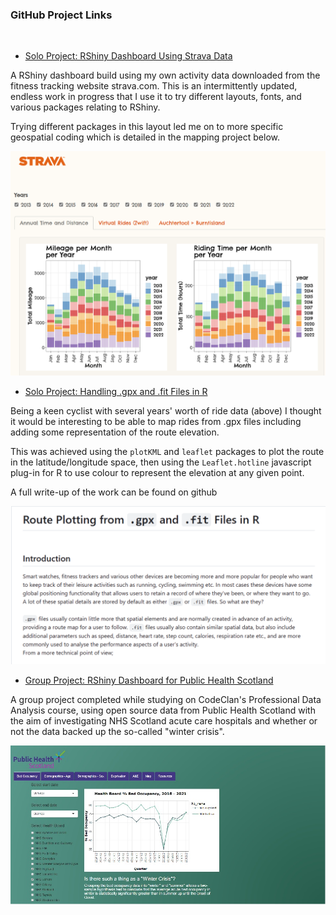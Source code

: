 <!-- ## Portfolio

---

<!--### Category Name 1

[CodeClan "Dirty Data" R coding](/sample_page)
<img src="images/dummy_thumbnail.jpg?raw=true"/>

---
[Project 2 Title](/pdf/sample_presentation.pdf)
<img src="images/dummy_thumbnail.jpg?raw=true"/>

---
[Project 3 Title](http://example.com/)
<img src="images/dummy_thumbnail.jpg?raw=true"/>

---
-->
### GitHub Project Links

<br>

- [Solo Project: RShiny Dashboard Using Strava Data](https://colsco.shinyapps.io/strava_data_dashboard/)
<p>
A RShiny dashboard build using my own activity data downloaded from the 
fitness tracking website strava.com.  This is an intermittently updated, endless
work in progress that I use it to try different layouts, fonts, and various 
packages relating to RShiny.

Trying different packages in this layout led me on to more specific geospatial
coding which is detailed in the mapping project below.

</p>
<a href="https://colsco.shinyapps.io/strava_data_dashboard/"><img src="images/strava_dashboard.png?raw=true"/></a>
<br>

- [Solo Project: Handling .gpx  and .fit Files in R](https://github.com/colsco/cc_gpx_fit#readme)
<p>
Being a keen cyclist with several years' worth of ride data (above) I thought
it would be interesting to be able to map rides from .gpx files including adding
some representation of the route elevation.

This was achieved using the `plotKML` and `leaflet` packages to plot the route
in the latitude/longitude space, then using the `Leaflet.hotline` javascript
plug-in for R to use colour to represent the elevation at any given point.  

A full write-up of the work can be found on github <a href="https://github.com/colsco/cc_gpx_fit#readme/"></a>

</p>
<a href="https://github.com/colsco/cc_gpx_fit#readme"><img src="images/gpx_fit.png?raw=true"/></a>
<br>

<!-- 
<br>
- [Solo Homework Project: RShiny Dashboard for Console Games Sales](https://github.com/colsco/codeclan_homework_ColinS/tree/main/week_05/weekend_shiny_homework2)
<p>
A solo RShiny dashboard build set as a homework task in CodeClan's Professional
Data Analysis course.
</p>
<a href="https://github.com/colsco/codeclan_homework_ColinS/tree/main/week_05/weekend_shiny_homework2"><img src="images/games_shiny.jpg?raw=true"/></a>
<br>
-->

- [Group Project: RShiny Dashboard for Public Health Scotland](https://colsco.shinyapps.io/phs_rshiny_dashboard_project_group4/)
<p>
A group project completed while studying on CodeClan's Professional Data Analysis
course, using open source data from Public Health Scotland with the aim of 
investigating NHS Scotland acute care hospitals and whether or not the data 
backed up the so-called "winter crisis".
</p>
<a href="https://colsco.shinyapps.io/phs_rshiny_dashboard_project_group4/"><img src="images/shiny_dashboard.jpg?raw=true"/></a>
<br>
<br>


<!--
- [CodeClan Final Project: R Coding](https://github.com/colsco/CodeClan_Final_Project)
 <p>
 The final CodeClan project was designed as an exercise for each individual to
 work alone to carry out an end-to-end data project. This allowed the freedom to
 consolidate and expand upon what had been taught during the course.
 
 After analysis the findings had to be presented using slides and a written
 markdown report with appropriate documentation of data source, quality and ethics.
 
 The project was written entirely in R using RStudio, with plots generated in
 ggplot.
 
 The data for this project was donated by Deloitte and comes from the Equifax 
 Ignite Direct open source data platform.
 </p>
 <a href="https://github.com/colsco/CodeClan_Final_Project"><img src="images/final_project.jpg?raw=true"/></a>
 <br>
 <br>
 - [CodeClan "Dirty Data" R coding](https://github.com/colsco/dirty_data_codeclan_project_colin_scotland)
 <p>
 Another earlier CodeClan exercise, this time with the sole aim of using R to tidy some
 dirty data.
 </p>
 <a href="https://github.com/colsco/dirty_data_codeclan_project_colin_scotland"><img src="images/dirty_data.jpg?raw=true"/></a>
 <br>
 <br>

---



-->


<!-- Remove above link if you don't want to attibute -->
